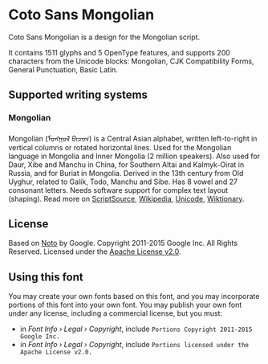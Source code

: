 
# Coto Sans Mongolian

Coto Sans Mongolian is a design for the Mongolian script.

It contains 1511 glyphs and 5 OpenType features, and supports 200 characters from the Unicode blocks: Mongolian, CJK Compatibility Forms, General Punctuation, Basic Latin.


## Supported writing systems


### Mongolian

Mongolian (ᠮᠣᠩᠭᠣᠯ ᠪᠢᠴᠢᠭ) is a Central Asian alphabet, written left-to-right in vertical columns or rotated horizontal lines. Used for the Mongolian language in Mongolia and Inner Mongolia (2 million speakers). Also used for Daur, Xibe and Manchu in China, for Southern Altai and Kalmyk-Oirat in Russia, and for Buriat in Mongolia. Derived in the 13th century from Old Uyghur, related to Galik, Todo, Manchu and Sibe. Has 8 vowel and 27 consonant letters. Needs software support for complex text layout (shaping). Read more on [ScriptSource](https://scriptsource.org/scr/Mong), [Wikipedia](https://en.wikipedia.org/wiki/ISO_15924:Mong), [Unicode](https://www.unicode.org/versions/Unicode13.0.0/ch13.pdf#G27803), [Wiktionary](https://en.wiktionary.org/wiki/Category:Uyghurjin_script).


## License

Based on [Noto](https://github.com/notofonts) by Google. Copyright 2011-2015 Google Inc. All Rights Reserved. Licensed under the [Apache License v2.0](https://www.apache.org/licenses/LICENSE-2.0.txt).

## Using this font

You may create your own fonts based on this font, and you may incorporate portions of this font into your own font. You may publish your own font under any license, including a commercial license, but you must:

- in _Font Info › Legal › Copyright_, include `Portions Copyright 2011-2015 Google Inc.`
- in _Font Info › Legal › Copyright_, include `Portions licensed under the Apache License v2.0.`
